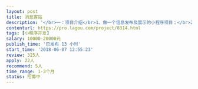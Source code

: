 ```yaml
---                
layout: post       
title: 消息客站           
description: '</br>一：项目介绍</br>1、做一个信息发布及展示的小程序项目；</br>2、所有用户都可以在小程序平台里面发布信息，图片+文字的形式；</br>3、发布信息的时候需要付红包费用，那么所有阅读的人都可以拿到红包，直到红包发完为止；</br>4、用户个人中心会有我的钱包，可以提现，提现收取20%的手续费作为平台的运营成本费用，这是平台的盈利点；</br>5、信息平台为一级分类，有位置定位，推荐奖励，微信提现到个人银行卡或微信钱包</br></br>二功能：</br>；1、分享领红包，发红包，带定位、有收藏、评论、直接联系拨打电话，带标签 ，个人主页</br>'     
contenturl: https://pro.lagou.com/project/8314.html      
tags: [小程序开发]            
salary: 10000-20000元          
publish_time: '已发布 13 小时'         
start_time: '2018-06-07 12:55:23'           
review: 325人                   
apply: 22人                   
recommend: 5人                   
time_range: 1-3个月              
status: 招募中                  
---                 
```

